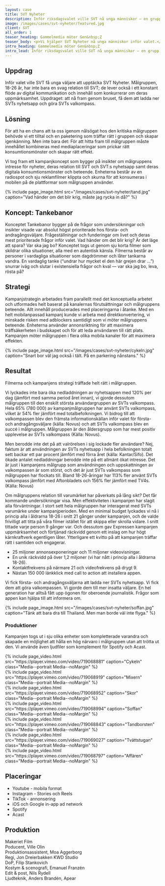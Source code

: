 ```yaml
---
layout: case
title: SVT Nyheter
description: Inför riksdagsvalet ville SVT nå unga människor — en grupp som lever på nätet, scrollar förbi det mesta, och skoningslöst dömer ut allt som känns fejk, fel och pinsamt. Så här gjorde vi.
image: /images/cases/svt-nyheter/featured.jpg
client: SVT
all_order: 1
teaser_heading: Gammelmedia möter Gen&nbsp;Z
teaser_body: <p>Vi hjälper SVT Nyheter nå unga människor inför valet.</p>
intro_heading: Gammelmedia möter Gen&nbsp;Z
intro_lead: Inför riksdagsvalet ville SVT nå unga människor — en grupp som lever på nätet, scrollar förbi det mesta, och skoningslöst dömer ut allt som känns fejk, fel och pinsamt. Så här gjorde vi.
---
```


## Uppdrag

Inför valet ville SVT få unga väljare att upptäcka SVT Nyheter. Målgruppen, 18-26 år, har inte bara en svag relation till SVT; de lever också i ett konstant flöde av digital kommunikation och innehåll som konkurrerar om deras uppmärksamhet. Uppdraget: att nå fram genom bruset, få dem att ladda ner SVTs nyhetsapp och göra SVTs valkompass. 

## Lösning 

För att ha en chans att ta oss igenom nålsögat hos den kritiska målgruppen behövde vi ett tilltal och en paketering som träffar rätt i gruppen och skapar igenkänning. Men inte bara det: För att hitta fram till målgruppen måste innehållet kombineras med mediaplaceringar som prickar rätt konsumtionsmönster och skapar rätt effekt. 

Vi tog fram ett kampanjkoncept som bygger på insikter om målgruppens intresse för nyheter, deras relation till SVT och SVT:s nyhetsapp samt deras digitala konsumtionsmönster och beteende. Enheterna består av en radiospot och sju reklamfilmer klippta och skurna för att konsumeras i mobilen på de plattformar som målgruppen använder.

{%
  include page_image.html
  src="/images/cases/svt-nyheter/tand.jpg"
  caption="Vad händer om det blir krig, måste jag rycka in då?"
%}

## Koncept: Tankebanor

Konceptet Tankebanor bygger på de frågor som undersökningar och insikter visade var absolut högst prioriterade hos första- och andragångsväljare. Frågeställningar och funderingar om livet och deras mest prioriterade frågor inför valet. Vad händer om det blir krig? Är det läge att spara? Var ska jag bo? Konceptet togs ut genom sju korta filmer som skildrar olika situationer, alla med en autentisk känsla. Filmerna består av personer i vardagliga situationer som dagdrömmer och låter tankarna vandra. En vardaglig tanke (“undrar hur mycket el den här grejen drar …”) snurrar iväg och slutar i existensiella frågor och kval — var ska jag bo, leva, rösta på? 

## Strategi

Kampanjstrategin arbetades fram parallellt med det konceptuella arbetet och utformades helt baserat på kanalernas förutsättningar och målgruppens beteende. Allt innehåll producerades med placeringarna i åtanke. Med en helt mobilanpassad kampanj kunde vi arbeta med direktkonvertering, vi minskade risken med adblockers samtidigt som vi möter målgruppens beteende. Enheterna använder annonsriktning för att maximera träffsäkerheten i budskapet och för att leda användaren till rätt plats. Kampanjen möter målgruppen i flera olika mobila kanaler för att maximera effekten.

{%
  include page_image.html
  src="/images/cases/svt-nyheter/cykeln.jpg"
  caption="Snart bor väl jag också i tält. På en parkering nånstans." 
  %}

## Resultat
Filmerna och kampanjens strategi träffade helt rätt i målgruppen. 

Vi lyckades inte bara öka nedladdningen av nyhetsappen med 120% per dag (jämfört med samma period året innan), vi gjorde dessutom målgruppen till den enskilt största användargruppen av SVTs valkompass. Hela 65% (780 000) av kampanjmålgruppen har använt SVTs valkompass, vilket är 54% fler jämfört med totalbefolkningen. Vi bidrog till att valkompassen blev den främsta informationskällan inför valet för första- och andragångsväljare (källa: Novus) och att SVTs valkompass blev en succé i målgruppen. Målgruppen är den åldersgrupp som har mest positiv upplevelse av SVTs valkompass (Källa: Novus).

Men berodde inte det på att valrörelsen i sig lockade fler användare? Nej, faktum är att användningen av SVTs nyhetsapp i hela befolkningen totalt sett backar ett par procent jämfört med förra året (källa: Kantar/Sifo). Det ökade antalet nedladdningar berodde inte på ett allmänt ökat intresse. Det är just i kampanjens målgrupp som användningen och uppskattningen av valkompassen är som störst, och det är just SVTs valkompass som målgruppen har flockats till. Bland 18-26-åringar har 113% fler använt SVTs valkompass jämfört med Aftonbladets och 156% fler jämfört med TV4s. (Källa: Novus)

Om målgruppens relation till varumärket har påverkats på lång sikt? Det får kommande undersökningar visa. Men effektiviteten i kampanjen har slagit alla förväntningar. I stort sett hela målgruppen har interagerat med SVTs varumärke under kampanjperioden. Med en minimal budget lyckades vi nå i princip alla i åldrarna 18-26 i snitt 21 gånger under kampanjen, och de valde frivilligt att titta på våra filmer istället för att skippa eller skrolla vidare. I snitt tittade varje person 9 gånger var. Och dessutom gav Expressen kampanjen uppmärksamhet och förtjänad räckvidd genom ett inslag om hur högt kärnkraftverk egentligen låter. Ytterligare ett kvitto på att kampanjen träffar rätt i samtiden och engagerar.


- 25 miljoner annonsexponeringar och 11 miljoner videovisningar.
- En unik räckvidd på över 1,2 miljoner (vi har nått i princip alla i åldrarna 18-26).
- Kontaktfrekvens på närmare 21 och videofrekvens på drygt 9.
- Nästan 150 000 länkklick med call to action att installera appen.

Vi fick första- och andragångsväljarna att ladda ner SVTs nyhetsapp. Vi fick dem att göra valkompassen. Vi gjorde dem till mer insatta väljare. En hel generation har alltså fått upp ögonen för oberoende journalistik.
Frågor som appen kan hjälpa till att informera om.

{%
  include page_image.html
  src="/images/cases/svt-nyheter/soffan.jpg"
  caption="Tänk att bara dra till Thailand. Men man borde väl inte flyga." 
  %}

### Produktioner
Kampanjen togs ut i sju olika enheter som kompletterade varandra och skapade en möjlighet att hålla en hög närvaro i målgruppen utan att trötta ut den. Vi använde även ljudfiler som komplement för Spotify och Acast.


<div class="Grid-offset u-spacingTopDecaGentle">
  <div class="Grid Grid--padded Grid--compensatePadded">
    <div class="Grid-item Grid-item-s--12-of-24 Grid-item-l--8-of-24">
{%
  include page_video.html
  src="https://player.vimeo.com/video/719068881"
  caption="Cykeln"
  class="Media--portrait Media--noMargin"
%}
    </div>
    <div class="Grid-item Grid-item-s--12-of-24 Grid-item-l--8-of-24">
{%
  include page_video.html
  src="https://player.vimeo.com/video/719068919"
  caption="Mixern"
  class="Media--portrait Media--noMargin"
%}
    </div>
    <div class="Grid-item Grid-item-s--12-of-24 Grid-item-l--8-of-24">
{%
  include page_video.html
  src="https://player.vimeo.com/video/719068952"
  caption="Skor"
  class="Media--portrait Media--noMargin"
%}
    </div>
    <div class="Grid-item Grid-item-s--12-of-24 Grid-item-l--8-of-24">
{%
  include page_video.html
  src="https://player.vimeo.com/video/719068994"
  caption="Soffan"
  class="Media--portrait Media--noMargin"
%}
    </div>
    <div class="Grid-item Grid-item-s--12-of-24 Grid-item-l--8-of-24">
{%
  include page_video.html
  src="https://player.vimeo.com/video/719068843"
  caption="Tandborsten"
  class="Media--portrait Media--noMargin"
%}
    </div>
    <div class="Grid-item Grid-item-s--12-of-24 Grid-item-l--8-of-24">
{%
  include page_video.html
  src="https://player.vimeo.com/video/719069027"
  caption="Tvättstugan"
  class="Media--portrait Media--noMargin"
%}
    </div>
     <div class="Grid-item Grid-item-s--12-of-24 Grid-item-l--8-of-24">
{%
  include page_video.html
  src="https://player.vimeo.com/video/719068797"
  caption="Affären"
  class="Media--portrait Media--noMargin"
%}
    </div>
  </div>
</div>



## Placeringar

* Youtube - mobila format
* Instagram - Stories och Reels
* TikTok - annonsering
* iOS och Google in-app ad network 
* Spotify 
* Acast


## Produktion
Makeriet Film <br>
Poducent, Ville Olin <br>
Produktionsassistent, Moa Aggerborg <br>
Regi, Jon Dreierbakken KWD Studio <br>
DoP, Filip Stankovich <br>
Kostym & scenografi, Emanuel Franzén <br>
Edit & post, Nils Rydell <br>
Ljudteknik, Anders Brandén, Apear
